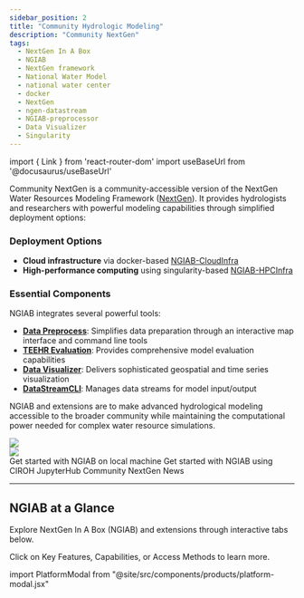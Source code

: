 ```yaml
---
sidebar_position: 2
title: "Community Hydrologic Modeling"
description: "Community NextGen"
tags:
  - NextGen In A Box
  - NGIAB
  - NextGen framework
  - National Water Model
  - national water center
  - docker
  - NextGen
  - ngen-datastream
  - NGIAB-preprocessor
  - Data Visualizer
  - Singularity
---
```


import { Link } from 'react-router-dom'
import useBaseUrl from '@docusaurus/useBaseUrl'

Community NextGen is a community-accessible version of the NextGen Water Resources Modeling Framework ([NextGen](https://github.com/NOAA-OWP/ngen)). It provides hydrologists and researchers with powerful modeling capabilities through simplified deployment options:

### Deployment Options
- **Cloud infrastructure** via docker-based [NGIAB-CloudInfra](https://github.com/CIROH-UA/NGIAB-CloudInfra/blob/main/README.md)
- **High-performance computing** using singularity-based [NGIAB-HPCInfra](https://github.com/CIROH-UA/NGIAB-HPCInfra/blob/main/README.md)

### Essential Components
NGIAB integrates several powerful tools:
- [**Data Preprocess**](https://github.com/CIROH-UA/NGIAB_data_preprocess/blob/main/README.md): Simplifies data preparation through an interactive map interface and command line tools
- [**TEEHR Evaluation**](https://github.com/CIROH-UA/ngiab-teehr/blob/main/README.md): Provides comprehensive model evaluation capabilities
- [**Data Visualizer**](https://github.com/CIROH-UA/ngiab-client): Delivers sophisticated geospatial and time series visualization
- [**DataStreamCLI**](https://github.com/CIROH-UA/ngen-datastream/blob/main/README.md): Manages data streams for model input/output

NGIAB and extensions are to make advanced hydrological modeling accessible to the broader community while maintaining the computational power needed for complex water resource simulations.


<div class="darkImage" style={{'margin-right':'1.3rem','margin-bottom':'1.3rem'}}><img src={useBaseUrl("/img/NGIAB-extensions-diagram-dark.png")} /></div>
<div class="lightImage" style={{'margin-right':'1.3rem','margin-bottom':'1.3rem'}}><img src={useBaseUrl("/img/NGIAB-extensions-diagram-light.png")} /></div>

<Link class="button button--active button--primary" style={{'margin-right':'1.3rem','margin-bottom':'1.3rem'}} to="/docs/products/Community%20Hydrologic%20Modeling%20Framework/nextgeninaboxDocker/workflow">Get started with NGIAB on local machine</Link>

<Link class="button button--active button--primary" style={{'margin-right':'1.3rem','margin-bottom':'1.3rem'}} to="/docs/products/Community%20Hydrologic%20Modeling%20Framework/nextgeninaboxDocker/workflow-cloud">Get started with NGIAB using CIROH JupyterHub</Link>

<Link class="button button--active button--primary" style={{'margin-right':'1.3rem','margin-bottom':'1.3rem'}} to="/news">Community NextGen News</Link>

---

## NGIAB at a Glance

Explore NextGen In A Box (NGIAB) and extensions through interactive tabs below.

Click on Key Features, Capabilities, or Access Methods to learn more.

import PlatformModal from "@site/src/components/products/platform-modal.jsx"

<PlatformModal />